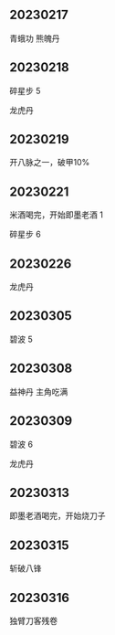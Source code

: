 ## 20230217
青蛾功
熊魄丹

## 20230218
碎星步 5

龙虎丹

## 20230219
开八脉之一，破甲10%

## 20230221
米酒喝完，开始即墨老酒 1

碎星步 6

## 20230226
龙虎丹

## 20230305
碧波 5

## 20230308
益神丹 主角吃满

## 20230309
碧波 6

龙虎丹

## 20230313
即墨老酒喝完，开始烧刀子

## 20230315
斩破八锋

## 20230316
独臂刀客残卷